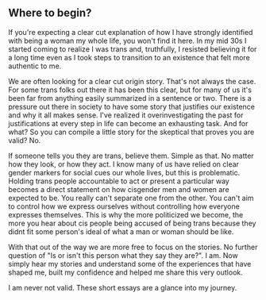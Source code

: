 ## Where to begin?

If you're expecting a clear cut explanation of how I have strongly identified with being a woman my whole life, you won't find it here. In my mid 30s I started coming to realize I was trans and, truthfully, I resisted believing it for a long time even as I took steps to transition to an existence that felt more authentic to me.

We are often looking for a clear cut origin story. That's not always the case. For some trans folks out there it has been this clear, but for many of us it's been far from anything easily summarized in a sentence or two. There is a pressure out there in society to have some story that justifies our existence and why it all makes sense. I've realized it overinvestigating the past for justifications at every step in life can become an exhausting task. And for what? So you can compile a little story for the skeptical that proves you are valid? No.

If someone tells you they are trans, believe them. Simple as that. No matter how they look, or how they act. I know many of us have relied on clear gender markers for social cues our whole lives, but this is problematic. Holding trans people accountable to act or present a particular way becomes a direct statement on how cisgender men and women are expected to be. You really can't separate one from the other. You can't aim to control how we express ourselves without controlling how everyone expresses themselves. This is why the more politicized we become, the more you hear about cis people being accused of being trans because they didnt fit some person's ideal of what a man or woman should be like.

With that out of the way we are more free to focus on the stories. No further question of "Is or isn't this person what they say they are?". I am. Now simply hear my stories and understand some of the experiences that have shaped me, built my confidence and helped me share this very outlook.

I am never not valid. These short essays are a glance into my journey.
